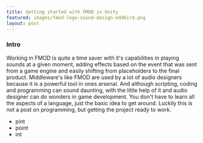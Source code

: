 ```yaml
---
title: Getting started with FMOD in Unity
featured: images/fmod-logo-sound-design-oddbird.png 
layout: post
---
```


### Intro

Working in FMOD is quite a time saver with it's capabilities in playing sounds at a given moment, adding effects based on the event that was sent from a game engine and easily shifting from placeholders to the final product. Middleware's like FMOD are used by a lot of audio designers because it is a powerful tool in ones arsenal. And although scripting, coding and programming can sound daunting, with the little help of it and audio designer can do wonders in game development. You don't have to learn all the aspects of a language, just the basic idea to get around. Luckily this is not a post on programming, but getting the project ready to work.

* pint
* point
* int
